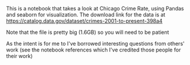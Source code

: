 This is a notebook that takes a look at Chicago Crime Rate, using Pandas and seaborn for visualization.
The download link for the data is at https://catalog.data.gov/dataset/crimes-2001-to-present-398a4

Note that the file is pretty big (1.6GB) so you will need to be patient 

As the intent is for me to 
I've borrowed interesting questions from others' work (see the notebook references which I've credited those people for their work)



